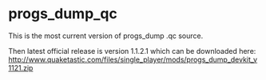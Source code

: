 # progs_dump_qc
This is the most current version of progs_dump .qc source.

Then latest official release is version 1.1.2.1 which can be downloaded here:
http://www.quaketastic.com/files/single_player/mods/progs_dump_devkit_v1121.zip
